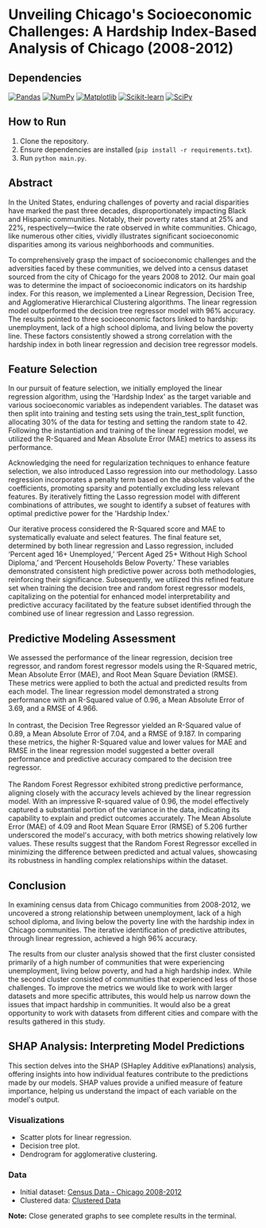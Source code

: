 # Unveiling Chicago's Socioeconomic Challenges: A Hardship Index-Based Analysis of Chicago (2008-2012)

## Dependencies
[![Pandas](https://img.shields.io/badge/pandas-1.3.3-blue)](https://pandas.pydata.org/)
[![NumPy](https://img.shields.io/badge/numpy-1.21.4-blue)](https://numpy.org/)
[![Matplotlib](https://img.shields.io/badge/matplotlib-3.4.3-blue)](https://matplotlib.org/)
[![Scikit-learn](https://img.shields.io/badge/scikit--learn-0.24.2-blue)](https://scikit-learn.org/)
[![SciPy](https://img.shields.io/badge/scipy-1.7.3-blue)](https://www.scipy.org/)

## How to Run
1. Clone the repository.
2. Ensure dependencies are installed (`pip install -r requirements.txt`).
3. Run `python main.py`.

## Abstract
In the United States, enduring challenges of poverty and racial disparities have marked the past three decades, disproportionately impacting Black and Hispanic communities. Notably, their poverty rates stand at 25% and 22%, respectively—twice the rate observed in white communities. Chicago, like numerous other cities, vividly illustrates significant socioeconomic disparities among its various neighborhoods and communities.

To comprehensively grasp the impact of socioeconomic challenges and the adversities faced by these communities, we delved into a census dataset sourced from the city of Chicago for the years 2008 to 2012. Our main goal was to determine the impact of socioeconomic indicators on its hardship index. For this reason, we implemented a Linear Regression, Decision Tree, and Agglomerative Hierarchical Clustering algorithms. The linear regression model outperformed the decision tree regressor model with 96% accuracy. The results pointed to three socioeconomic factors linked to hardship: unemployment, lack of a high school diploma, and living below the poverty line. These factors consistently showed a strong correlation with the hardship index in both linear regression and decision tree regressor models. 

## Feature Selection
In our pursuit of feature selection, we initially employed the linear regression algorithm, using the 'Hardship Index' as the target variable and various socioeconomic variables as independent variables. The dataset was then split into training and testing sets using the train_test_split function, allocating 30% of the data for testing and setting the random state to 42. Following the instantiation and training of the linear regression model, we utilized the R-Squared and Mean Absolute Error (MAE) metrics to assess its performance.

Acknowledging the need for regularization techniques to enhance feature selection, we also introduced Lasso regression into our methodology. Lasso regression incorporates a penalty term based on the absolute values of the coefficients, promoting sparsity and potentially excluding less relevant features. By iteratively fitting the Lasso regression model with different combinations of attributes, we sought to identify a subset of features with optimal predictive power for the 'Hardship Index.'

Our iterative process considered the R-Squared score and MAE to systematically evaluate and select features. The final feature set, determined by both linear regression and Lasso regression, included ‘Percent aged 16+ Unemployed,’ ‘Percent Aged 25+ Without High School Diploma,’ and ‘Percent Households Below Poverty.’ These variables demonstrated consistent high predictive power across both methodologies, reinforcing their significance. Subsequently, we utilized this refined feature set when training the decision tree and random forest regressor models, capitalizing on the potential for enhanced model interpretability and predictive accuracy facilitated by the feature subset identified through the combined use of linear regression and Lasso regression.
## Predictive Modeling Assessment
We assessed the performance of the linear regression, decision tree regressor, and random forest regressor models using the R-Squared metric, Mean Absolute Error (MAE), and Root Mean Square Deviation (RMSE). These metrics were applied to both the actual and predicted results from each model. The linear regression model demonstrated a strong performance with an R-Squared value of 0.96, a Mean Absolute Error of 3.69, and a RMSE of 4.966. <br><br>
In contrast, the Decision Tree Regressor yielded an R-Squared value of 0.89, a Mean Absolute Error of 7.04, and a RMSE of 9.187. In comparing these metrics, the higher R-Squared value and lower values for MAE and RMSE in the linear regression model suggested a better overall performance and predictive accuracy compared to the decision tree regressor.<br><br>
The Random Forest Regressor exhibited strong predictive performance, aligning closely with the accuracy levels achieved by the linear regression model. With an impressive R-squared value of 0.96, the model effectively captured a substantial portion of the variance in the data, indicating its capability to explain and predict outcomes accurately. The Mean Absolute Error (MAE) of 4.09 and Root Mean Square Error (RMSE) of 5.206 further underscored the model's accuracy, with both metrics showing relatively low values. These results suggest that the Random Forest Regressor excelled in minimizing the difference between predicted and actual values, showcasing its robustness in handling complex relationships within the dataset. 
## Conclusion
In examining census data from Chicago communities from 2008-2012, we uncovered a strong relationship between unemployment, lack of a high school diploma, and living below the poverty line with the hardship index in Chicago communities. The iterative identification of predictive attributes, through linear regression, achieved a high 96% accuracy. 

The results from our cluster analysis showed that the first cluster consisted primarily of a high number of communities that were experiencing unemployment, living below poverty, and had a high hardship index. While the second cluster consisted of communities that experienced less of those challenges. To improve the metrics we would like to work with larger datasets and more specific attributes, this would help us narrow down the issues that impact hardship in communities. It would also be a great opportunity to work with datasets from different cities and compare with the results gathered in this study.

## SHAP Analysis: Interpreting Model Predictions
This section delves into the SHAP (SHapley Additive exPlanations) analysis, offering insights into how individual features contribute to the predictions made by our models. SHAP values provide a unified measure of feature importance, helping us understand the impact of each variable on the model's output.
### Visualizations
- Scatter plots for linear regression.
- Decision tree plot.
- Dendrogram for agglomerative clustering.

### Data
- Initial dataset: [Census Data - Chicago 2008-2012](link_to_dataset.csv)
- Clustered data: [Clustered Data](clustereddata.csv)

**Note:** Close generated graphs to see complete results in the terminal.
